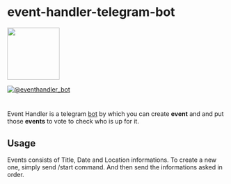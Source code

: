 # event-handler-telegram-bot

<img src="https://raw.githubusercontent.com/fatihint/event-handler-telegram-bot/master/images/icon.png" width=120/> 

[![@eventhandler_bot](https://img.shields.io/badge/Telegram-eventhandler__bot-%2332afed.svg)](https://t.me/eventhandler_bot)

#

Event Handler is a telegram [bot](https://core.telegram.org/bots/) by which you can create **event** and and put those **events** to vote to check who is up for it.

## Usage

Events consists of Title, Date and Location informations. To create a new one, simply send /start command. And then send the informations asked in order.